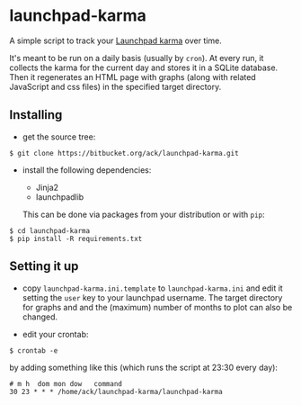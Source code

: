 # launchpad-karma

A simple script to track
your [Launchpad karma](https://help.launchpad.net/YourAccount/Karma) over time.

It's meant to be run on a daily basis (usually by `cron`).  At every run, it
collects the karma for the current day and stores it in a SQLite database. Then
it regenerates an HTML page with graphs (along with related JavaScript and css
files) in the specified target directory.

## Installing

- get the source tree:

```
$ git clone https://bitbucket.org/ack/launchpad-karma.git
```

- install the following dependencies:

  - Jinja2
  - launchpadlib

  This can be done via packages from your distribution or with `pip`:

```
$ cd launchpad-karma
$ pip install -R requirements.txt
```

## Setting it up


- copy `launchpad-karma.ini.template` to `launchpad-karma.ini` and edit it
  setting the `user` key to your launchpad username.  The target directory for
  graphs and and the (maximum) number of months to plot can also be changed.


- edit your crontab:

```
$ crontab -e
```

  by adding something like this (which runs the script at 23:30 every day):

```
# m h  dom mon dow   command
30 23 * * * /home/ack/launchpad-karma/launchpad-karma
```
